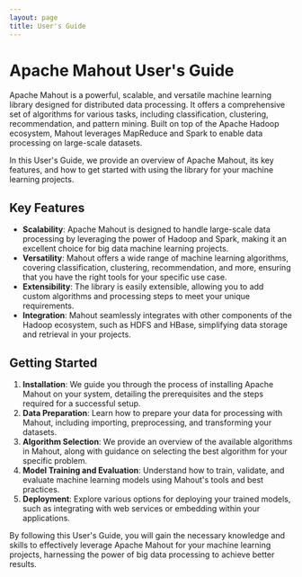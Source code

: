 ```yaml
---
layout: page
title: User's Guide
---
```


# Apache Mahout User's Guide

Apache Mahout is a powerful, scalable, and versatile machine learning library designed for distributed data processing. 
It offers a comprehensive set of algorithms for various tasks, including classification, clustering, recommendation, and
pattern mining. Built on top of the Apache Hadoop ecosystem, Mahout leverages MapReduce and Spark to enable data 
processing on large-scale datasets.

In this User's Guide, we provide an overview of Apache Mahout, its key features, and how to get started with using the 
library for your machine learning projects.

## Key Features

- **Scalability**: Apache Mahout is designed to handle large-scale data processing by leveraging the power of Hadoop and Spark, making it an excellent choice for big data machine learning projects.
- **Versatility**: Mahout offers a wide range of machine learning algorithms, covering classification, clustering, recommendation, and more, ensuring that you have the right tools for your specific use case.
- **Extensibility**: The library is easily extensible, allowing you to add custom algorithms and processing steps to meet your unique requirements.
- **Integration**: Mahout seamlessly integrates with other components of the Hadoop ecosystem, such as HDFS and HBase, simplifying data storage and retrieval in your projects.

## Getting Started

1. **Installation**: We guide you through the process of installing Apache Mahout on your system, detailing the prerequisites and the steps required for a successful setup.
2. **Data Preparation**: Learn how to prepare your data for processing with Mahout, including importing, preprocessing, and transforming your datasets.
3. **Algorithm Selection**: We provide an overview of the available algorithms in Mahout, along with guidance on selecting the best algorithm for your specific problem.
4. **Model Training and Evaluation**: Understand how to train, validate, and evaluate machine learning models using Mahout's tools and best practices.
5. **Deployment**: Explore various options for deploying your trained models, such as integrating with web services or embedding within your applications.

By following this User's Guide, you will gain the necessary knowledge and skills to effectively leverage Apache Mahout 
for your machine learning projects, harnessing the power of big data processing to achieve better results.

